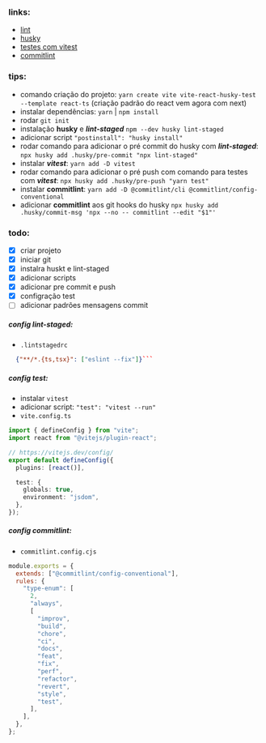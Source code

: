 ### links:

- [lint](https://medium.com/how-to-react/config-eslint-and-prettier-in-visual-studio-code-for-react-js-development-97bb2236b31a)
- [husky](https://medium.com/how-to-react/how-to-use-husky-and-lint-staged-in-react-js-to-push-your-error-free-code-to-git-f9a382d4b624)
- [testes com vitest](https://eternaldev.com/blog/testing-a-react-application-with-vitest)
- [commitlint](https://thiagolopessilva.medium.com/um-pequeno-guia-para-verificar-o-padr%C3%A3o-de-commits-no-git-usando-huksy-7-x-parte-1-e5183bc15cd7)

### tips:

- comando criação do projeto: `yarn create vite vite-react-husky-test --template react-ts` (criação padrão do react vem agora com next)
- instalar dependências: `yarn` | `npm install`
- rodar `git init`
- instalação **husky** e **_**lint-staged**_** `npm --dev husky lint-staged`
- adicionar script `"postinstall": "husky install"`
- rodar comando para adicionar o pré commit do husky com **_**lint-staged**_**: `npx husky add .husky/pre-commit "npx lint-staged"`
- instalar **_**vitest**_**: `yarn add -D vitest`
- rodar comando para adicionar o pré push com comando para testes com **_**vitest**_**: `npx husky add .husky/pre-push "yarn test"`
- instalar **commitlint**: `yarn add -D @commitlint/cli @commitlint/config-conventional`
- adicionar **commitlint** aos git hooks do husky `npx husky add .husky/commit-msg 'npx --no -- commitlint --edit "$1"'`

### todo:

- [x] criar projeto
- [x] iniciar git
- [x] instalra huskt e lint-staged
- [x] adicionar scripts
- [x] adicionar pre commit e push
- [x] configração test
- [ ] adicionar padrões mensagens commit

##### config lint-staged:

- `.lintstagedrc`

````json
  {"**/*.{ts,tsx}": ["eslint --fix"]}```
````

##### config test:

- instalar `vitest`
- adicionar script: `"test": "vitest --run"`
- `vite.config.ts`

```ts
import { defineConfig } from "vite";
import react from "@vitejs/plugin-react";

// https://vitejs.dev/config/
export default defineConfig({
  plugins: [react()],

  test: {
    globals: true,
    environment: "jsdom",
  },
});
```

##### config commitlint:
- `commitlint.config.cjs`
```js
module.exports = {
  extends: ["@commitlint/config-conventional"],
  rules: {
    "type-enum": [
      2,
      "always",
      [
        "improv",
        "build",
        "chore",
        "ci",
        "docs",
        "feat",
        "fix",
        "perf",
        "refactor",
        "revert",
        "style",
        "test",
      ],
    ],
  },
};
```
